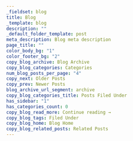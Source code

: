 ```yaml
---
_fieldset: blog
title: Blog
_template: blog
description: ""
_default_folder_template: post
meta_description: Blog meta description
page_title: ""
color_body_bg: "1"
color_footer_bg: "2"
copy_blog_archive: Blog Archive
copy_blog_categories: Categories
num_blog_posts_per_page: "4"
copy_next: Older Posts
copy_prev: Newer Posts
blog_archive_url_segment: archive
copy_blog_categories_title: Posts Filed Under
has_sidebar: "1"
has_categories_count: 0
copy_blog_read_more: Continue reading →
copy_blog_tags: Filed Under
copy_blog_home: Blog Home
copy_blog_related_posts: Related Posts
---
```


















































































